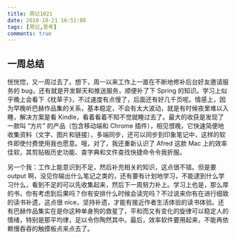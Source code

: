 ```yaml
---
title: 周记1021
date: 2018-10-21 16:51:00
tags: [周记,思考]
comments: true
---
```


## 一周总结

恍恍惚，又一周过去了。想下，周一以来工作上一直在不断地修补后台好友邀请服务的 bug，还有就是开发聊天和推送服务，顺便补了下 Spring 的知识。学习上似乎晚上会看下《枕草子》，不过速度有点慢了，后面还有好几千页呢。情感上，因为早晚听巴赫作品集的关系，基本稳定，不会有太大波动，就是有时候夜里难以入睡，解决方案是看 Kindle，看着看着不知不觉就睡过去了。最大的收获是发现了一款叫 “方片” 的产品（包含移动端和 Chrome 插件），相见恨晚，它快速简便地收集资料（文字、图片和链接），多端同步，还可以同步到印象笔记中，这样的软件即使付费使用我也愿意。哦，对了，我还重新认识了 Afred 这款 Mac 上的效率佳软，其剪贴板历史功能、查字典和文件查找快捷命令令我折服。

另一个我：工作上能意识到不足，然后补充相关的知识，这点很不错。但是要 output 啊，没见你输出什么笔记之类的，还有要有计划地学习，不能逮到什么学习什么，看到不足的可以先收集起来，然后下一周努力补上。学习上也是，那么厚的书，你有考虑到后果吗？你有安排什么时候会读完吗？不过说来你有在进行细致的读书补遗，这点很 nice，坚持补遗，才能有接近作者生活体验的读书体验。还有巴赫作品集实在是你这种单身狗的救星了，平和而又有变化的旋律可以稳定人的情绪，特别是那平均律，足以令你陶然其中。最后，效率软件要用起来，不能再依赖慢吞吞的触摸板点来点去了。